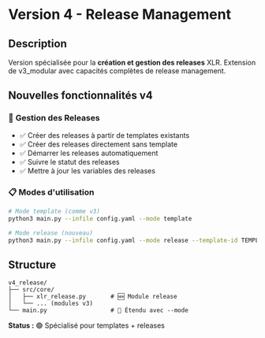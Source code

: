 # Version 4 - Release Management

## Description
Version spécialisée pour la **création et gestion des releases** XLR. Extension de v3_modular avec capacités complètes de release management.

## Nouvelles fonctionnalités v4

### 🚀 **Gestion des Releases**
- ✅ Créer des releases à partir de templates existants
- ✅ Créer des releases directement sans template
- ✅ Démarrer les releases automatiquement
- ✅ Suivre le statut des releases
- ✅ Mettre à jour les variables des releases

### 📋 **Modes d'utilisation**
```bash
# Mode template (comme v3)
python3 main.py --infile config.yaml --mode template

# Mode release (nouveau)
python3 main.py --infile config.yaml --mode release --template-id TEMPLATE_ID
```

## Structure
```
v4_release/
├── src/core/
│   ├── xlr_release.py       # 🆕 Module release
│   └── ... (modules v3)
└── main.py                  # 🔄 Étendu avec --mode
```

**Status :** 🟢 Spécialisé pour templates + releases